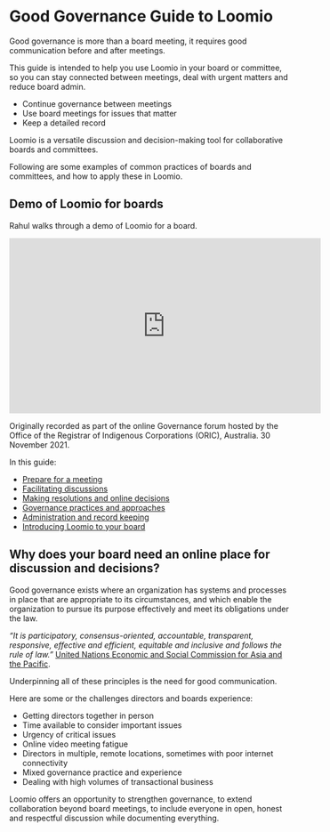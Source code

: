 # Good Governance Guide to Loomio

Good governance is more than a board meeting, it requires good communication before and after meetings.

This guide is intended to help you use Loomio in your board or committee, so you can stay connected between meetings, deal with urgent matters and reduce board admin.
- Continue governance between meetings
- Use board meetings for issues that matter
- Keep a detailed record

Loomio is a versatile discussion and decision-making tool for collaborative boards and committees. 

Following are some examples of common practices of boards and committees, and how to apply these in Loomio.

##  Demo of Loomio for boards 

Rahul walks through a demo of Loomio for a board.

<div class="iframe-container">
<iframe width="560" height="315" src="https://www.youtube.com/embed/VSuFvlbAEVA" title="YouTube video player" frameborder="0" allow="accelerometer; autoplay; clipboard-write; encrypted-media; gyroscope; picture-in-picture" allowfullscreen></iframe>
</div>

Originally recorded as part of the online Governance forum hosted by the Office of the Registrar of Indigenous Corporations (ORIC), Australia. 30 November 2021.

In this guide:

- [Prepare for a meeting](meeting.md)
- [Facilitating discussions](facilitating_discussions.md)
- [Making resolutions and online decisions](decisions.md)
- [Governance practices and approaches](practices.md)
- [Administration and record keeping](admin.md)
- [Introducing Loomio to your board](introduce.md)

## Why does your board need an online place for discussion and decisions?

Good governance exists where an organization has systems and processes in place that are appropriate to its circumstances, and which enable the organization to pursue its purpose effectively and meet its obligations under the law.

*“It is participatory, consensus-oriented, accountable, transparent, responsive, effective and efficient, equitable and inclusive and follows the rule of law.”* [United Nations Economic and Social Commission for Asia and the Pacific](https://www.unescap.org/sites/default/d8files/knowledge-products/good-governance.pdf).

Underpinning all of these principles is the need for good communication.

Here are some or the challenges directors and boards experience:

* Getting directors together in person
* Time available to consider important issues 
* Urgency of critical issues
* Online video meeting fatigue
* Directors in multiple, remote locations, sometimes with poor internet connectivity
* Mixed governance practice and experience
* Dealing with high volumes of transactional business 

Loomio offers an opportunity to strengthen governance, to extend collaboration beyond board meetings, to include everyone in open, honest and respectful discussion while documenting everything.
